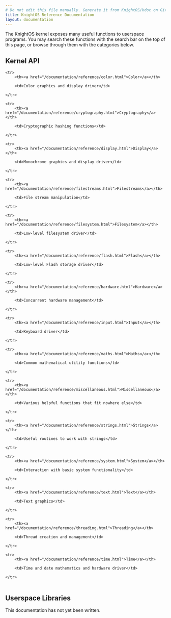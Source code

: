 ```yaml
---
# Do not edit this file manually. Generate it from KnightOS/kdoc on GitHub.
title: KnightOS Reference Documentation
layout: documentation
---
```


The KnightOS kernel exposes many useful functions to userspace programs. You
may search these functions with the search bar on the top of this page, or
browse through them with the categories below.

## Kernel API

<table class="table">

    <tr>
        <th><a href="/documentation/reference/color.html">Color</a></th>
        
        <td>Color graphics and display driver</td>
        
    </tr>

    <tr>
        <th><a href="/documentation/reference/cryptography.html">Cryptography</a></th>
        
        <td>Cryptographic hashing functions</td>
        
    </tr>

    <tr>
        <th><a href="/documentation/reference/display.html">Display</a></th>
        
        <td>Monochrome graphics and display driver</td>
        
    </tr>

    <tr>
        <th><a href="/documentation/reference/filestreams.html">Filestreams</a></th>
        
        <td>File stream manipulation</td>
        
    </tr>

    <tr>
        <th><a href="/documentation/reference/filesystem.html">Filesystem</a></th>
        
        <td>Low-level filesystem driver</td>
        
    </tr>

    <tr>
        <th><a href="/documentation/reference/flash.html">Flash</a></th>
        
        <td>Low-level Flash storage driver</td>
        
    </tr>

    <tr>
        <th><a href="/documentation/reference/hardware.html">Hardware</a></th>
        
        <td>Concurrent hardware management</td>
        
    </tr>

    <tr>
        <th><a href="/documentation/reference/input.html">Input</a></th>
        
        <td>Keyboard driver</td>
        
    </tr>

    <tr>
        <th><a href="/documentation/reference/maths.html">Maths</a></th>
        
        <td>Common mathematical utility functions</td>
        
    </tr>

    <tr>
        <th><a href="/documentation/reference/miscellaneous.html">Miscellaneous</a></th>
        
        <td>Various helpful functions that fit nowhere else</td>
        
    </tr>

    <tr>
        <th><a href="/documentation/reference/strings.html">Strings</a></th>
        
        <td>Useful routines to work with strings</td>
        
    </tr>

    <tr>
        <th><a href="/documentation/reference/system.html">System</a></th>
        
        <td>Interaction with basic system functionality</td>
        
    </tr>

    <tr>
        <th><a href="/documentation/reference/text.html">Text</a></th>
        
        <td>Text graphics</td>
        
    </tr>

    <tr>
        <th><a href="/documentation/reference/threading.html">Threading</a></th>
        
        <td>Thread creation and management</td>
        
    </tr>

    <tr>
        <th><a href="/documentation/reference/time.html">Time</a></th>
        
        <td>Time and date mathematics and hardware driver</td>
        
    </tr>

</table>

## Userspace Libraries

This documentation has not yet been written.